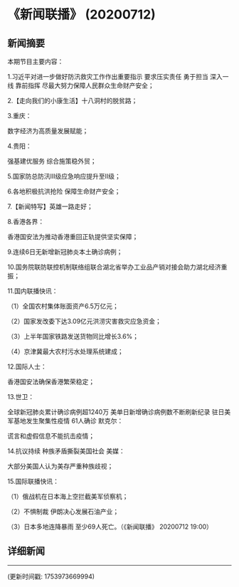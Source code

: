 # 《新闻联播》 (20200712)

## 新闻摘要

本期节目主要内容：

1.习近平对进一步做好防汛救灾工作作出重要指示 要求压实责任 勇于担当 深入一线 靠前指挥 尽最大努力保障人民群众生命财产安全；

2.【走向我们的小康生活】十八洞村的脱贫路；

3.重庆：

数字经济为高质量发展赋能；

4.贵阳：

强基建优服务 综合施策稳外贸；

5.国家防总防汛Ⅲ级应急响应提升至Ⅱ级；

6.各地积极抗洪抢险 保障生命财产安全；

7.【新闻特写】英雄一路走好；

8.香港各界：

香港国安法为推动香港重回正轨提供坚实保障；

9.连续6日无新增新冠肺炎本土确诊病例；

10.国务院联防联控机制联络组联合湖北省举办工业品产销对接会助力湖北经济重振；

11.国内联播快讯：

（1）全国农村集体账面资产6.5万亿元；

（2）国家发改委下达3.09亿元洪涝灾害救灾应急资金；

（3）上半年国家铁路发送货物同比增长3.6%；

（4）京津冀最大农村污水处理系统建成；

12.国际人士：

香港国安法确保香港繁荣稳定；

13.世卫：

全球新冠肺炎累计确诊病例超1240万 美单日新增确诊病例数不断刷新纪录 驻日美军基地发生聚集性疫情 61人确诊 默克尔：

谎言和虚假信息不能抗击疫情；

14.抗议持续 种族矛盾撕裂美国社会 美媒：

大部分美国人认为美存严重种族歧视；

15.国际联播快讯：

（1）俄战机在日本海上空拦截美军侦察机；

（2）不惧制裁 伊朗决心发展石油产业；

（3）日本多地连降暴雨 至少69人死亡。（《新闻联播》 20200712 19:00）

## 详细新闻

---

(更新时间戳: 1753973669994)


